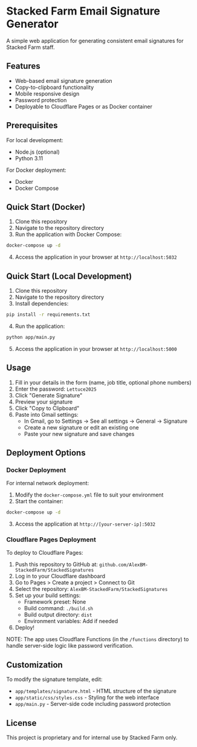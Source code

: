 # Stacked Farm Email Signature Generator

A simple web application for generating consistent email signatures for Stacked Farm staff.

## Features

- Web-based email signature generation
- Copy-to-clipboard functionality
- Mobile responsive design
- Password protection
- Deployable to Cloudflare Pages or as Docker container

## Prerequisites

For local development:
- Node.js (optional)
- Python 3.11

For Docker deployment:
- Docker
- Docker Compose

## Quick Start (Docker)

1. Clone this repository
2. Navigate to the repository directory
3. Run the application with Docker Compose:

```bash
docker-compose up -d
```

4. Access the application in your browser at `http://localhost:5032`

## Quick Start (Local Development)

1. Clone this repository
2. Navigate to the repository directory
3. Install dependencies:

```bash
pip install -r requirements.txt
```

4. Run the application:

```bash
python app/main.py
```

5. Access the application in your browser at `http://localhost:5000`

## Usage

1. Fill in your details in the form (name, job title, optional phone numbers)
2. Enter the password: `Lettuce2025`
3. Click "Generate Signature"
4. Preview your signature
5. Click "Copy to Clipboard"
6. Paste into Gmail settings:
   - In Gmail, go to Settings → See all settings → General → Signature
   - Create a new signature or edit an existing one
   - Paste your new signature and save changes

## Deployment Options

### Docker Deployment

For internal network deployment:

1. Modify the `docker-compose.yml` file to suit your environment
2. Start the container:

```bash
docker-compose up -d
```

3. Access the application at `http://[your-server-ip]:5032`

### Cloudflare Pages Deployment

To deploy to Cloudflare Pages:

1. Push this repository to GitHub at: `github.com/AlexBM-StackedFarm/StackedSignatures`
2. Log in to your Cloudflare dashboard
3. Go to Pages > Create a project > Connect to Git
4. Select the repository: `AlexBM-StackedFarm/StackedSignatures`
5. Set up your build settings:
   - Framework preset: None
   - Build command: `./build.sh`
   - Build output directory: `dist`
   - Environment variables: Add if needed
6. Deploy!

NOTE: The app uses Cloudflare Functions (in the `/functions` directory) to handle server-side logic like password verification.

## Customization

To modify the signature template, edit:

- `app/templates/signature.html` - HTML structure of the signature
- `app/static/css/styles.css` - Styling for the web interface
- `app/main.py` - Server-side code including password protection

## License

This project is proprietary and for internal use by Stacked Farm only.